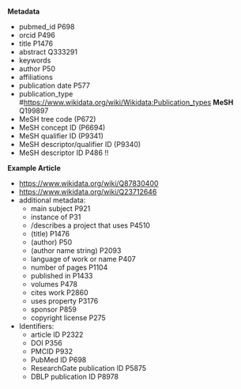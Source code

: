 **Metadata**
- pubmed_id P698
- orcid P496
- title P1476
- abstract Q333291
- keywords
- author P50
- affiliations
- publication date P577
- publication_type
    #https://www.wikidata.org/wiki/Wikidata:Publication_types
**MeSH** Q199897
- MeSH tree code (P672)
- MeSH concept ID (P6694) 
- MeSH qualifier ID (P9341) 
- MeSH descriptor/qualifier ID (P9340) 
- MeSH descriptor ID P486 !!

**Example Article**
- https://www.wikidata.org/wiki/Q87830400
- https://www.wikidata.org/wiki/Q23712646
- additional metadata:
    - main subject P921
    - instance of P31
    - /describes a project that uses P4510
    - (title) P1476
    - (author) P50
    - (author name string) P2093
    - language of work or name P407
    - number of pages P1104
    - published in P1433
    - volumes P478
    - cites work P2860
    - uses property P3176
    - sponsor P859
    - copyright license P275
- Identifiers:
    - article ID P2322
    - DOI P356
    - PMCID P932
    - PubMed ID P698
    - ResearchGate publication ID P5875
    - DBLP publication ID P8978
